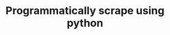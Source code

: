 ---
title: Programmatically scrape using python 
nav: Content
topics: Markdown; Includes
description: >
    Why use python 
    Useful python packages for webscraping 
---